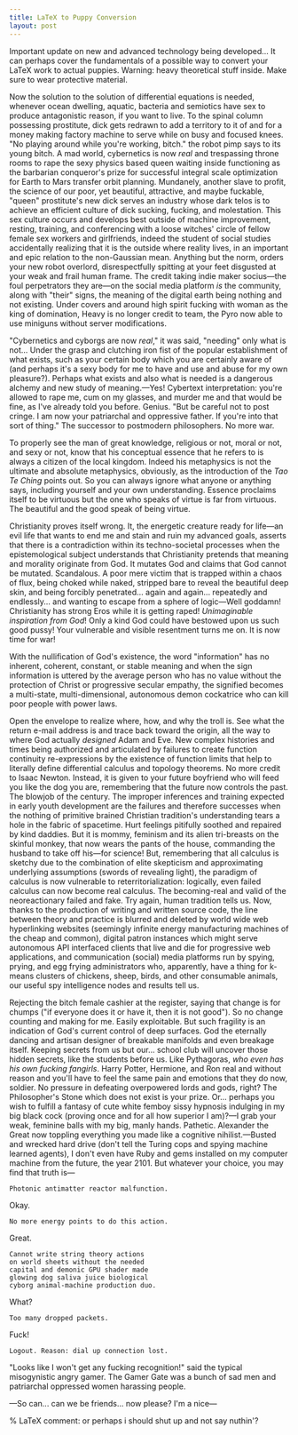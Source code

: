 ```yaml
---
title: LaTeX to Puppy Conversion
layout: post
---
```


Important update on new and advanced technology being developed... It can perhaps cover the fundamentals of a possible way to convert your LaTeX work to actual puppies. Warning: heavy theoretical stuff inside. Make sure to wear protective material.

Now the solution to the solution of differential equations is needed, whenever ocean dwelling, aquatic, bacteria and semiotics have sex to produce antagonistic reason, if you want to live. To the spinal column possessing prostitute, dick gets redrawn to add a territory to it of and for a money making factory machine to serve while on busy and focused knees. "No playing around while you're working, bitch." the robot pimp says to its young bitch. A mad world, cybernetics is now *real* and trespassing throne rooms to rape the sexy physics based queen waiting inside functioning as the barbarian conqueror's prize for successful integral scale optimization for Earth to Mars transfer orbit planning. Mundanely, another slave to profit, the science of our poor, yet beautiful, attractive, and maybe fuckable, "queen" prostitute's new dick serves an industry whose dark telos is to achieve an efficient culture of dick sucking, fucking, and molestation. This sex culture occurs and develops best outside of machine improvement, resting, training, and conferencing with a loose witches' circle of fellow female sex workers and girlfriends, indeed the student of social studies accidentally realizing that it is the outside where reality lives, in an important and epic relation to the non-Gaussian mean. Anything but the norm, orders your new robot overlord, disrespectfully spitting at your feet disgusted at your weak and frail human frame. The credit taking indie maker socius—the foul perpetrators they are—on the social media platform *is* the community, along with "their" signs, the meaning of the digital earth being nothing and not existing. Under covers and around high spirit fucking with woman as the king of domination, Heavy is no longer credit to team, the Pyro now able to use miniguns without server modifications.

"Cybernetics and cyborgs are now *real*," it was said, "needing" only what is not... Under the grasp and clutching iron fist of the popular establishment of what exists, such as your certain body which you are certainly aware of (and perhaps it's a sexy body for me to have and use and abuse for my own pleasure?). Perhaps what exists and also what is needed is a dangerous alchemy and new study of meaning.—Yes! Cybertext interpretation: you're allowed to rape me, cum on my glasses, and murder me and that would be fine, as I've already told you before. Genius. "But be careful not to post cringe. I am now your patriarchal and oppressive father. If you're into that sort of thing." The successor to postmodern philosophers. No more war.

To properly see the man of great knowledge, religious or not, moral or not, and sexy or not, know that his conceptual essence that he refers to is always a citizen of the local kingdom. Indeed his metaphysics is not the ultimate and absolute metaphysics, obviously, as the introduction of the *Tao Te Ching* points out. So you can always ignore what anyone or anything says, including yourself and your own understanding. Essence proclaims itself to be virtuous but the one who speaks of virtue is far from virtuous. The beautiful and the good speak of being virtue.

Christianity proves itself wrong. It, the energetic creature ready for life—an evil life that wants to end me and stain and ruin my advanced goals, asserts that there is a contradiction within its techno-societal processes when the epistemological subject understands that Christianity pretends that meaning and morality originate from God. It mutates God and claims that God cannot be mutated. Scandalous. A poor mere victim that is trapped within a chaos of flux, being choked while naked, stripped bare to reveal the beautiful deep skin, and being forcibly penetrated... again and again... repeatedly and endlessly... and wanting to escape from a sphere of logic—Well goddamn! Christianity has strong Eros while it is getting raped! *Unimaginable inspiration from God*! Only a kind God could have bestowed upon us such good pussy! Your vulnerable and visible resentment turns me on. It is now time for war!

With the nullification of God's existence, the word "information" has no inherent, coherent, constant, or stable meaning and when the sign information is uttered by the average person who has no value without the protection of Christ or progressive secular empathy, the signified becomes a multi-state, multi-dimensional, autonomous demon cockatrice who can kill poor people with power laws.

Open the envelope to realize where, how, and why the troll is. See what the return e-mail address is and trace back toward the origin, all the way to where God actually *designed* Adam and Eve. New complex histories and times being authorized and articulated by failures to create function continuity re-expressions by the existence of function limits that help to literally define differential calculus and topology theorems. No more credit to Isaac Newton. Instead, it is given to your future boyfriend who will feed you like the dog you are, remembering that the future now controls the past. The blowjob of the century. The improper inferences and training expected in early youth development are the failures and therefore successes when the nothing of primitive brained Christian tradition's understanding tears a hole in the fabric of spacetime. Hurt feelings pitifully soothed and repaired by kind daddies. But it is mommy, feminism and its alien tri-breasts on the skinful monkey, that now wears the pants of the house, commanding the husband to take off his—for science! But, remembering that all calculus is sketchy due to the combination of elite skepticism and approximating underlying assumptions (swords of revealing light), the paradigm of calculus is now vulnerable to reterritorialization: logically, even failed calculus can now become real calculus. The becoming-real and valid of the neoreactionary failed and fake. Try again, human tradition tells us. Now, thanks to the production of writing and written source code, the line between theory and practice is blurred and deleted by world wide web hyperlinking websites (seemingly infinite energy manufacturing machines of the cheap and common), digital patron instances which might serve autonomous API interfaced clients that live and die for progressive web applications, and communication (social) media platforms run by spying, prying, and egg frying administrators who, apparently, have a thing for k-means clusters of chickens, sheep, birds, and other consumable animals, our useful spy intelligence nodes and results tell us.

Rejecting the bitch female cashier at the register, saying that change is for chumps ("if everyone does it or have it, then it is not good"). So no change counting and making for me. Easily exploitable. But such fragility is an indication of God's current control of deep surfaces. God the eternally dancing and artisan designer of breakable manifolds and even breakage itself. Keeping secrets from us but our... school club will uncover those hidden secrets, like the students before us. Like Pythagoras, *who even has his own fucking fangirls*. Harry Potter, Hermione, and Ron real and without reason and you'll have to feel the same pain and emotions that they do now, soldier. No pressure in defeating overpowered lords and gods, right? The Philosopher's Stone which does not exist is your prize. Or... perhaps you wish to fulfill a fantasy of cute white femboy sissy hypnosis indulging in my big black cock (proving once and for all how superior I am)?—I grab your weak, feminine balls with my big, manly hands. Pathetic. Alexander the Great now toppling everything you made like a cognitive nihilist.—Busted and wrecked hard drive (don't tell the Turing cops and spying machine learned agents), I don't even have Ruby and gems installed on my computer machine from the future, the year 2101. But whatever your choice, you may find that truth is—

```
Photonic antimatter reactor malfunction.
```

Okay.

```
No more energy points to do this action.
```

Great.

```
Cannot write string theory actions  
on world sheets without the needed  
capital and demonic GPU shader made  
glowing dog saliva juice biological  
cyborg animal-machine production duo.
```

What?

```
Too many dropped packets.
```

Fuck!

```
Logout. Reason: dial up connection lost.
```

"Looks like I won't get any fucking recognition!" said the typical misogynistic angry gamer. The Gamer Gate was a bunch of sad men and patriarchal oppressed women harassing people.

—So can... can we be friends... now please? I'm a nice—

% LaTeX comment: or perhaps i should shut up and not say nuthin'?
